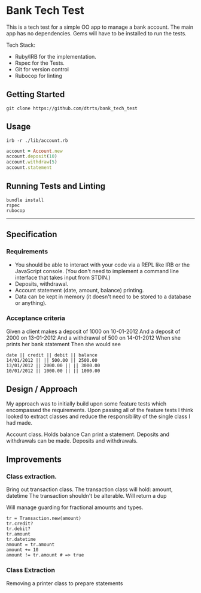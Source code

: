# Bank Tech Test

This is a tech test for a simple OO app to manage a bank account.
The main app has no dependencies.
Gems will have to be installed to run the tests.

Tech Stack:
- Ruby/IRB for the implementation.
- Rspec for the Tests.
- Git for version control
- Rubocop for linting

## Getting Started
`git clone https://github.com/dtrts/bank_tech_test`

## Usage

`irb -r ./lib/account.rb`
```ruby
account = Account.new
account.deposit(10)
account.withdraw(5)
account.statement
```

## Running Tests and Linting
```
bundle install
rspec
rubocop
```

---

## Specification

### Requirements

- You should be able to interact with your code via a REPL like IRB or the JavaScript console. (You don't need to implement a command line interface that takes input from STDIN.)
- Deposits, withdrawal.
- Account statement (date, amount, balance) printing.
- Data can be kept in memory (it doesn't need to be stored to a database or anything).

### Acceptance criteria

Given a client makes a deposit of 1000 on 10-01-2012
And a deposit of 2000 on 13-01-2012
And a withdrawal of 500 on 14-01-2012
When she prints her bank statement
Then she would see

```
date || credit || debit || balance
14/01/2012 || || 500.00 || 2500.00
13/01/2012 || 2000.00 || || 3000.00
10/01/2012 || 1000.00 || || 1000.00
```

## Design / Approach

My approach was to initially build upon some feature tests which encompassed the requirements.
Upon passing all of the feature tests I think looked to extract classes and reduce the responsibility of the single class I had made.



Account class.
Holds balance
Can print a statement.
Deposits and withdrawals can be made.
Deposits and withdrawals.


## Improvements

### Class extraction.
Bring out transaction class.
The transaction class will hold: amount, datetime
The transaction shouldn't be alterable.
Will return a dup

Will manage guarding for fractional amounts and types.
```
tr = Transaction.new(amount)
tr.credit?
tr.debit?
tr.amount
tr.datetime
amount = tr.amount
amount += 10
amount != tr.amount # => true
```

### Class Extraction
Removing a printer class to prepare statements
